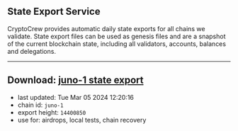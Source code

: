 ## State Export Service
CryptoCrew provides automatic daily state exports for all chains we validate. State export files can be used as genesis files and are a snapshot of the current blockchain state, including all validators, accounts, balances and delegations.

---
**Download: [juno-1 state export](https://dl-eu2.ccvalidators.com/SERVICE/juno/juno-1_export_14400850.json)**
---

- last updated: Tue Mar 05 2024 12:20:16
- chain id: `juno-1`
- export height: `14400850`
- use for: airdrops, local tests, chain recovery
